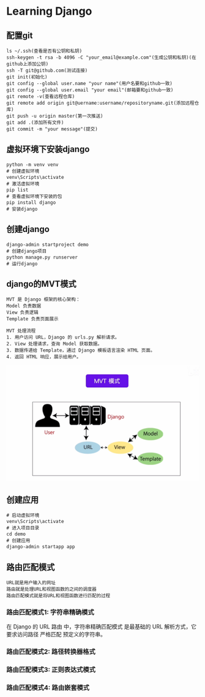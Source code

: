 # Learning Django

## 配置git
```
ls ~/.ssh(查看是否有公钥和私钥)
ssh-keygen -t rsa -b 4096 -C "your_email@example.com"(生成公钥和私钥)(在github上添加公钥)
ssh -T git@github.com(测试连接)
git init(初始化)
git config --global user.name "your name"(用户名要和github一致)
git config --global user.email "your email"(邮箱要和github一致)
git remote -v(查看远程仓库)
git remote add origin git@uername:username/repositoryname.git(添加远程仓库)
git push -u origin master(第一次推送)
git add .(添加所有文件)
git commit -m "your message"(提交)
```

## 虚拟环境下安装django
```
python -m venv venv
# 创建虚拟环境
venv\Scripts\activate
# 激活虚拟环境
pip list
# 查看虚拟环境下安装的包
pip install django
# 安装django
```

## 创建django
```
django-admin startproject demo
# 创建django项目
python manage.py runserver
# 运行django

```

## django的MVT模式

```
MVT 是 Django 框架的核心架构：
Model 负责数据
View 负责逻辑
Template 负责页面展示
```

```
MVT 处理流程
1. 用户访问 URL，Django 的 urls.py 解析请求。
2. View 处理请求，查询 Model 获取数据。
3. 数据传递给 Template，通过 Django 模板语言渲染 HTML 页面。
4. 返回 HTML 响应，展示给用户。
```
![MVT模式](MVT模式.jpg)


## 创建应用
```
# 启动虚拟环境
venv\Scripts\activate
# 进入项目目录
cd demo
# 创建应用
django-admin startapp app
```

## 路由匹配模式
```
URL就是用户输入的网址
路由就是处理URL和视图函数的之间的调度器
路由匹配模式就是将URL和视图函数进行匹配的过程
```
### 路由匹配模式1: 字符串精确模式
在 Django 的 URL 路由 中，字符串精确匹配模式 是最基础的 URL 解析方式，它要求访问路径 严格匹配 预定义的字符串。
### 路由匹配模式2: 路径转换器格式

### 路由匹配模式3: 正则表达式模式
### 路由匹配模式4: 路由嵌套模式


